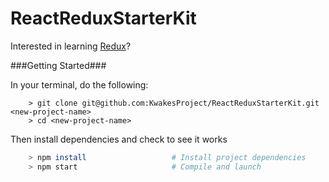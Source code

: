 # ReactReduxStarterKit

Interested in learning [Redux](https://www.udemy.com/react-redux/)?

###Getting Started###

In your terminal, do the following:

```
	> git clone git@github.com:KwakesProject/ReactReduxStarterKit.git <new-project-name>
	> cd <new-project-name>
```
Then install dependencies and check to see it works

```bash
	> npm install                   # Install project dependencies
	> npm start                     # Compile and launch
```
